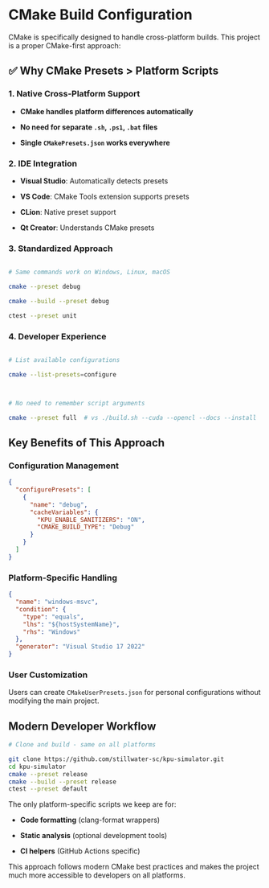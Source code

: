 # CMake Build Configuration

CMake is specifically designed to handle cross-platform builds. This project is a proper CMake-first approach:

## ✅ **Why CMake Presets > Platform Scripts**



### **1. Native Cross-Platform Support**

  - **CMake handles platform differences automatically**

  - **No need for separate `.sh`, `.ps1`, `.bat` files**

  - **Single `CMakePresets.json` works everywhere**



### **2. IDE Integration**

  - **Visual Studio**: Automatically detects presets

  - **VS Code**: CMake Tools extension supports presets

  - **CLion**: Native preset support

  - **Qt Creator**: Understands CMake presets



### **3. Standardized Approach**

```bash

# Same commands work on Windows, Linux, macOS

cmake --preset debug

cmake --build --preset debug

ctest --preset unit

```



### **4. Developer Experience**

```bash

# List available configurations

cmake --list-presets=configure



# No need to remember script arguments

cmake --preset full  # vs ./build.sh --cuda --opencl --docs --install

```

## **Key Benefits of This Approach**



### **Configuration Management**

```json
{
  "configurePresets": [
    {
      "name": "debug",
      "cacheVariables": {
        "KPU_ENABLE_SANITIZERS": "ON",
        "CMAKE_BUILD_TYPE": "Debug"
      }
    }
  ]
}
```



### **Platform-Specific Handling**

```json
{
  "name": "windows-msvc",
  "condition": {
    "type": "equals",
    "lhs": "${hostSystemName}",
    "rhs": "Windows"
  },
  "generator": "Visual Studio 17 2022"
}
```

### **User Customization**

Users can create `CMakeUserPresets.json` for personal configurations without modifying the main project.



## **Modern Developer Workflow**



```bash
# Clone and build - same on all platforms

git clone https://github.com/stillwater-sc/kpu-simulator.git
cd kpu-simulator
cmake --preset release
cmake --build --preset release
ctest --preset default

```

The only platform-specific scripts we keep are for:

  - **Code formatting** (clang-format wrappers)

  - **Static analysis** (optional development tools)

  - **CI helpers** (GitHub Actions specific)

This approach follows modern CMake best practices and makes the project much more accessible to developers on all platforms.
